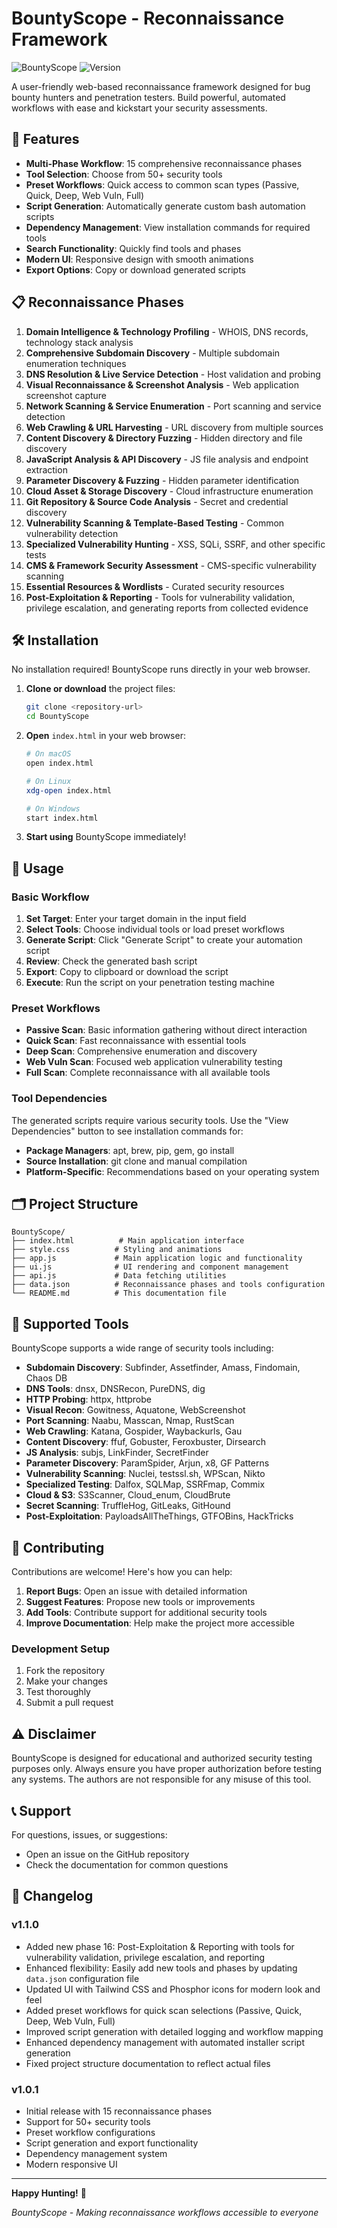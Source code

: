 # BountyScope - Reconnaissance Framework

![BountyScope](https://img.shields.io/badge/BountyScope-Recon%20Framework-blue)
![Version](https://img.shields.io/badge/Version-1.1.0-orange)

A user-friendly web-based reconnaissance framework designed for bug bounty hunters and penetration testers. Build powerful, automated workflows with ease and kickstart your security assessments.

## 🚀 Features

- **Multi-Phase Workflow**: 15 comprehensive reconnaissance phases
- **Tool Selection**: Choose from 50+ security tools
- **Preset Workflows**: Quick access to common scan types (Passive, Quick, Deep, Web Vuln, Full)
- **Script Generation**: Automatically generate custom bash automation scripts
- **Dependency Management**: View installation commands for required tools
- **Search Functionality**: Quickly find tools and phases
- **Modern UI**: Responsive design with smooth animations
- **Export Options**: Copy or download generated scripts

## 📋 Reconnaissance Phases

1. **Domain Intelligence & Technology Profiling** - WHOIS, DNS records, technology stack analysis
2. **Comprehensive Subdomain Discovery** - Multiple subdomain enumeration techniques
3. **DNS Resolution & Live Service Detection** - Host validation and probing
4. **Visual Reconnaissance & Screenshot Analysis** - Web application screenshot capture
5. **Network Scanning & Service Enumeration** - Port scanning and service detection
6. **Web Crawling & URL Harvesting** - URL discovery from multiple sources
7. **Content Discovery & Directory Fuzzing** - Hidden directory and file discovery
8. **JavaScript Analysis & API Discovery** - JS file analysis and endpoint extraction
9. **Parameter Discovery & Fuzzing** - Hidden parameter identification
10. **Cloud Asset & Storage Discovery** - Cloud infrastructure enumeration
11. **Git Repository & Source Code Analysis** - Secret and credential discovery
12. **Vulnerability Scanning & Template-Based Testing** - Common vulnerability detection
13. **Specialized Vulnerability Hunting** - XSS, SQLi, SSRF, and other specific tests
14. **CMS & Framework Security Assessment** - CMS-specific vulnerability scanning
15. **Essential Resources & Wordlists** - Curated security resources
16. **Post-Exploitation & Reporting** - Tools for vulnerability validation, privilege escalation, and generating reports from collected evidence

## 🛠️ Installation

No installation required! BountyScope runs directly in your web browser.

1. **Clone or download** the project files:
   ```bash
   git clone <repository-url>
   cd BountyScope
   ```

2. **Open** `index.html` in your web browser:
   ```bash
   # On macOS
   open index.html
   
   # On Linux
   xdg-open index.html
   
   # On Windows
   start index.html
   ```

3. **Start using** BountyScope immediately!

## 📖 Usage

### Basic Workflow

1. **Set Target**: Enter your target domain in the input field
2. **Select Tools**: Choose individual tools or load preset workflows
3. **Generate Script**: Click "Generate Script" to create your automation script
4. **Review**: Check the generated bash script
5. **Export**: Copy to clipboard or download the script
6. **Execute**: Run the script on your penetration testing machine

### Preset Workflows

- **Passive Scan**: Basic information gathering without direct interaction
- **Quick Scan**: Fast reconnaissance with essential tools
- **Deep Scan**: Comprehensive enumeration and discovery
- **Web Vuln Scan**: Focused web application vulnerability testing
- **Full Scan**: Complete reconnaissance with all available tools

### Tool Dependencies

The generated scripts require various security tools. Use the "View Dependencies" button to see installation commands for:

- **Package Managers**: apt, brew, pip, gem, go install
- **Source Installation**: git clone and manual compilation
- **Platform-Specific**: Recommendations based on your operating system

## 🗂️ Project Structure

```
BountyScope/
├── index.html          # Main application interface
├── style.css          # Styling and animations
├── app.js             # Main application logic and functionality
├── ui.js              # UI rendering and component management
├── api.js             # Data fetching utilities
├── data.json          # Reconnaissance phases and tools configuration
└── README.md          # This documentation file
```

## 🔧 Supported Tools

BountyScope supports a wide range of security tools including:

- **Subdomain Discovery**: Subfinder, Assetfinder, Amass, Findomain, Chaos DB
- **DNS Tools**: dnsx, DNSRecon, PureDNS, dig
- **HTTP Probing**: httpx, httprobe
- **Visual Recon**: Gowitness, Aquatone, WebScreenshot
- **Port Scanning**: Naabu, Masscan, Nmap, RustScan
- **Web Crawling**: Katana, Gospider, Waybackurls, Gau
- **Content Discovery**: ffuf, Gobuster, Feroxbuster, Dirsearch
- **JS Analysis**: subjs, LinkFinder, SecretFinder
- **Parameter Discovery**: ParamSpider, Arjun, x8, GF Patterns
- **Vulnerability Scanning**: Nuclei, testssl.sh, WPScan, Nikto
- **Specialized Testing**: Dalfox, SQLMap, SSRFmap, Commix
- **Cloud & S3**: S3Scanner, Cloud_enum, CloudBrute
- **Secret Scanning**: TruffleHog, GitLeaks, GitHound
- **Post-Exploitation**: PayloadsAllTheThings, GTFOBins, HackTricks

## 🤝 Contributing

Contributions are welcome! Here's how you can help:

1. **Report Bugs**: Open an issue with detailed information
2. **Suggest Features**: Propose new tools or improvements
3. **Add Tools**: Contribute support for additional security tools
4. **Improve Documentation**: Help make the project more accessible

### Development Setup

1. Fork the repository
2. Make your changes
3. Test thoroughly
4. Submit a pull request


## ⚠️ Disclaimer

BountyScope is designed for educational and authorized security testing purposes only. Always ensure you have proper authorization before testing any systems. The authors are not responsible for any misuse of this tool.

## 📞 Support

For questions, issues, or suggestions:
- Open an issue on the GitHub repository
- Check the documentation for common questions

## 🔄 Changelog

### v1.1.0
- Added new phase 16: Post-Exploitation & Reporting with tools for vulnerability validation, privilege escalation, and reporting
- Enhanced flexibility: Easily add new tools and phases by updating `data.json` configuration file
- Updated UI with Tailwind CSS and Phosphor icons for modern look and feel
- Added preset workflows for quick scan selections (Passive, Quick, Deep, Web Vuln, Full)
- Improved script generation with detailed logging and workflow mapping
- Enhanced dependency management with automated installer script generation
- Fixed project structure documentation to reflect actual files

### v1.0.1
- Initial release with 15 reconnaissance phases
- Support for 50+ security tools
- Preset workflow configurations
- Script generation and export functionality
- Dependency management system
- Modern responsive UI

---

**Happy Hunting!** 🎯

*BountyScope - Making reconnaissance workflows accessible to everyone*
